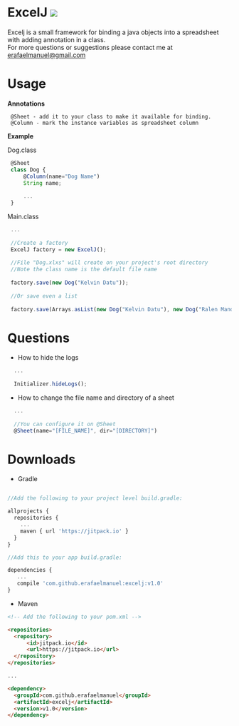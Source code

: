# ExcelJ [![](https://jitpack.io/v/erafaelmanuel/excelj.svg)](https://jitpack.io/#erafaelmanuel/excelj)
Excelj is a small framework for binding a java objects into a spreadsheet with adding annotation in a class. <br />
For more questions or suggestions please contact me at erafaelmanuel@gmail.com
<br />

<b><h1>Usage</h1></b>

<b>Annotations</b>
```
 @Sheet - add it to your class to make it available for binding.
 @Column - mark the instance variables as spreadsheet column 
```

<b>Example</b>

Dog.class
```js
 @Sheet
 class Dog {
     @Column(name="Dog Name")
     String name;
    
     ...
 }
```
Main.class
```js
 ...
 
 //Create a factory
 ExcelJ factory = new ExcelJ();
 
 //File "Dog.xlxs" will create on your project's root directory 
 //Note the class name is the default file name
 
 factory.save(new Dog("Kelvin Datu"));
 
 //Or save even a list
 
 factory.save(Arrays.asList(new Dog("Kelvin Datu"), new Dog("Ralen Mandap")));
```

<b><h1>Questions</h1></b>

* How to hide the logs
```js
  ...
  
  Initializer.hideLogs();
```

* How to change the file name and directory of a sheet
```js
  ...
  
  //You can configure it on @Sheet
  @Sheet(name="[FILE_NAME]", dir="[DIRECTORY]")
```

<b><h1>Downloads</h1></b>

* Gradle

```js

//Add the following to your project level build.gradle:

allprojects {
  repositories {
    ...
    maven { url 'https://jitpack.io' }
  }
}

//Add this to your app build.gradle:

dependencies {
   ...
   compile 'com.github.erafaelmanuel:excelj:v1.0'
}
```

* Maven

```html
<!-- Add the following to your pom.xml -->

<repositories>
  <repository>
      <id>jitpack.io</id>
      <url>https://jitpack.io</url>
  </repository>
</repositories>

...

<dependency>
  <groupId>com.github.erafaelmanuel</groupId>
  <artifactId>excelj</artifactId>
  <version>v1.0</version>
</dependency>

```
